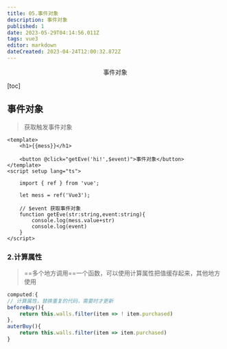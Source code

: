 ```yaml
---
title: 05.事件对象
description: 事件对象
published: 1
date: 2023-05-29T04:14:56.011Z
tags: vue3
editor: markdown
dateCreated: 2023-04-24T12:00:32.872Z
---
```


<center>事件对象</center>



[toc]





## 事件对象

> 获取触发事件对象

```vue
<template>
    <h1>{{mess}}</h1>

    <button @click="getEve('hi!',$event)">事件对象</button>
</template>
<script setup lang="ts">

    import { ref } from 'vue';

    let mess = ref('Vue3');

    // $event 获取事件对象
    function getEve(str:string,event:string){
        console.log(mess.value+str)
        console.log(event)
    }
</script>
```





### 2.计算属性

> ==多个地方调用==一个函数，可以使用计算属性把值缓存起来，其他地方使用

```js
computed:{
// 计算属性，替换重复的代码，需要时才更新
beforeBuy(){
    return this.walls.filter(item => ! item.purchased)
},
auterBuy(){
    return this.walls.filter(item => item.purchased)
}
```







